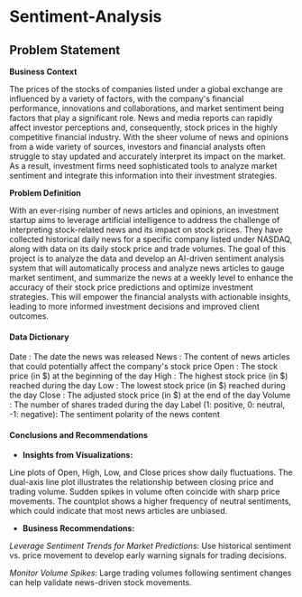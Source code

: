 # Sentiment-Analysis

## Problem Statement
**Business Context**

The prices of the stocks of companies listed under a global exchange are influenced by a variety of factors, with the company's financial performance, innovations and collaborations, and market sentiment being factors that play a significant role. News and media reports can rapidly affect investor perceptions and, consequently, stock prices in the highly competitive financial industry. With the sheer volume of news and opinions from a wide variety of sources, investors and financial analysts often struggle to stay updated and accurately interpret its impact on the market. As a result, investment firms need sophisticated tools to analyze market sentiment and integrate this information into their investment strategies.

**Problem Definition**

With an ever-rising number of news articles and opinions, an investment startup aims to leverage artificial intelligence to address the challenge of interpreting stock-related news and its impact on stock prices. They have collected historical daily news for a specific company listed under NASDAQ, along with data on its daily stock price and trade volumes.
The goal of this project is to analyze the data and develop an AI-driven sentiment analysis system that will automatically process and analyze news articles to gauge market sentiment, and summarize the news at a weekly level to enhance the accuracy of their stock price predictions and optimize investment strategies. This will empower the financial analysts with actionable insights, leading to more informed investment decisions and improved client outcomes.

#### Data Dictionary
Date : The date the news was released
News : The content of news articles that could potentially affect the company's stock price
Open : The stock price (in $) at the beginning of the day
High : The highest stock price (in $) reached during the day
Low : The lowest stock price (in $) reached during the day
Close : The adjusted stock price (in $) at the end of the day
Volume : The number of shares traded during the day
Label (1: positive, 0: neutral, -1: negative): The sentiment polarity of the news content

#### Conclusions and Recommendations
- **Insights from Visualizations:**

Line plots of Open, High, Low, and Close prices show daily fluctuations.
The dual-axis line plot illustrates the relationship between closing price and trading volume. Sudden spikes in volume often coincide with sharp price movements.
The countplot shows a higher frequency of neutral sentiments, which could indicate that most news articles are unbiased.

- **Business Recommendations:**

*Leverage Sentiment Trends for Market Predictions*: Use historical sentiment vs. price movement to develop early warning signals for trading decisions.

*Monitor Volume Spikes*: Large trading volumes following sentiment changes can help validate news-driven stock movements.
